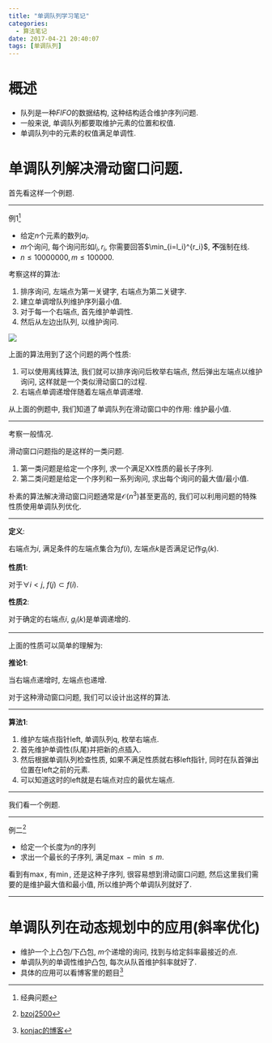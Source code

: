 ```yaml
---
title: "单调队列学习笔记"
categories:
  - 算法笔记
date: 2017-04-21 20:40:07
tags: [单调队列]
---
```


# 概述

* 队列是一种$FIFO$的数据结构, 这种结构适合维护序列问题.
* 一般来说, 单调队列都要取维护元素的位置和权值.
* 单调队列中的元素的权值满足单调性.



# 单调队列解决滑动窗口问题.

首先看这样一个例题.

---



例1[^1]

* 给定$n$个元素的数列$a_i$.
* $m$个询问, 每个询问形如$l_i, r_i$, 你需要回答$\min_{i=l_i}^{r_i}$, **不**强制在线.
* $n \leqslant 10000000, m \leqslant 100000$.


考察这样的算法:

1. 排序询问, 左端点为第一关键字, 右端点为第二关键字.
2. 建立单调增队列维护序列最小值.
3. 对于每一个右端点, 首先维护单调性.
4. 然后从左边出队列, 以维护询问.

![](http://i2.muimg.com/567571/cb922387ce8514ab.png)

上面的算法用到了这个问题的两个性质:

1. 可以使用离线算法, 我们就可以排序询问后枚举右端点, 然后弹出左端点以维护询问, 这样就是一个类似滑动窗口的过程.
2. 右端点单调递增伴随着左端点单调递增.

从上面的例题中, 我们知道了单调队列在滑动窗口中的作用: 维护最小值.

---



考察一般情况.

滑动窗口问题指的是这样的一类问题.

1. 第一类问题是给定一个序列, 求一个满足XX性质的最长子序列.
2. 第二类问题是给定一个序列和一系列询问, 求出每个询问的最大值/最小值.

朴素的算法解决滑动窗口问题通常是$\mathcal{O}(n^3)$甚至更高的, 我们可以利用问题的特殊性质使用单调队列优化.

---

**定义**:

右端点为$i$, 满足条件的左端点集合为$f(i)$, 左端点$k$是否满足记作$g_i(k)$.

**性质1**:

对于$\forall i < j$, $f(j) \subset f(i)$.

**性质2**:

对于确定的右端点$i$, $g_i(k)$是单调递增的.

---

上面的性质可以简单的理解为:

**推论1**:

当右端点递增时, 左端点也递增.

对于这种滑动窗口问题, 我们可以设计出这样的算法.

---

**算法1**:

1. 维护左端点指针left, 单调队列q, 枚举右端点.
2. 首先维护单调性(队尾)并把新的点插入.
3. 然后根据单调队列检查性质, 如果不满足性质就右移left指针, 同时在队首弹出位置在left之前的元素.
4. 可以知道这时的left就是右端点对应的最优左端点.

---

我们看一个例题.

---

例二[^2]

* 给定一个长度为$n$的序列
* 求出一个最长的子序列, 满足$\max - \min \leqslant m$.

看到有$\max$, 有$\min$, 还是这种子序列, 很容易想到滑动窗口问题, 然后这里我们需要的是维护最大值和最小值, 所以维护两个单调队列就好了.

---



# 单调队列在动态规划中的应用(斜率优化)

* 维护一个上凸包/下凸包, $m$个递增的询问, 找到与给定斜率最接近的点.
* 单调队列的单调性维护凸包, 每次从队首维护斜率就好了.
* 具体的应用可以看博客里的题目[^3]

[^1]: 经典问题
[^2]: [bzoj2500](http://www.lydsy.com/JudgeOnline/problem.php?id=2500)
[^3]: [konjac的博客](http://gengchen.tech/tags/斜率优化/)

